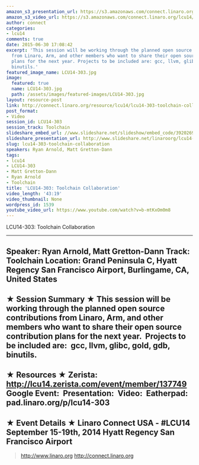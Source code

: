 ```yaml
---
amazon_s3_presentation_url: https://s3.amazonaws.com/connect.linaro.org/hkg15/Videos/09-17-Wednesday/LCU14-303.pdf
amazon_s3_video_url: https://s3.amazonaws.com/connect.linaro.org/lcu14/videos/09-17-Wednesday/LCU14-303-+Toolchain+Collaboration.mp4
author: connect
categories:
- lcu14
comments: true
date: 2015-06-30 17:08:42
excerpt: 'This session will be working through the planned open source contributions
  from Linaro, Arm, and other members who want to share their open source contribution
  plans for the next year. Projects to be included are: gcc, llvm, glibc, gold, gdb,
  binutils.'
featured_image_name: LCU14-303.jpg
image:
  featured: true
  name: LCU14-303.jpg
  path: /assets/images/featured-images/LCU14-303.jpg
layout: resource-post
link: http://connect.linaro.org/resource/lcu14/lcu14-303-toolchain-collaboration/
post_format:
- Video
session_id: LCU14-303
session_track: Toolchain
slideshare_embed_url: //www.slideshare.net/slideshow/embed_code/39202695
slideshare_presentation_url: http://www.slideshare.net/linaroorg/lcu14-303-toolchain-collaboration
slug: lcu14-303-toolchain-collaboration
speakers: Ryan Arnold, Matt Gretton-Dann
tags:
- lcu14
- LCU14-303
- Matt Gretton-Dann
- Ryan Arnold
- Toolchain
title: 'LCU14-303: Toolchain Collaboration'
video_length: '43:19'
video_thumbnail: None
wordpress_id: 1539
youtube_video_url: https://www.youtube.com/watch?v=b-mtKxOm0m8
---
```


LCU14-303: Toolchain Collaboration

---------------------------------------------------

Speaker: Ryan Arnold, Matt Gretton-Dann
Track: Toolchain
Location: Grand Peninsula C, Hyatt Regency San Francisco Airport, Burlingame, CA, United States
---------------------------------------------------

★ Session Summary ★
This session will be working through the planned open source contributions from Linaro, Arm, and other members who want to share their open source contribution plans for the next year.  Projects to be included are:  gcc, llvm, glibc, gold, gdb, binutils. 
---------------------------------------------------

★ Resources ★
Zerista: http://lcu14.zerista.com/event/member/137749
Google Event: 
Presentation: 
Video: 
Eatherpad: pad.linaro.org/p/lcu14-303
---------------------------------------------------

★ Event Details ★
Linaro Connect USA - #LCU14
September 15-19th, 2014
Hyatt Regency San Francisco Airport
---------------------------------------------------

> http://www.linaro.org
> http://connect.linaro.org